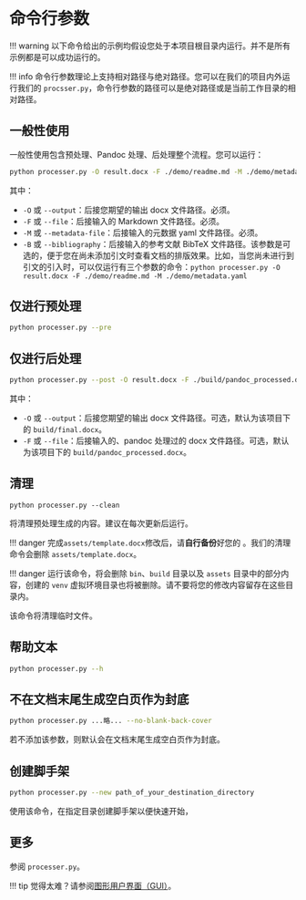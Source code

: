 # 命令行参数

!!! warning
    以下命令给出的示例均假设您处于本项目根目录内运行。并不是所有示例都是可以成功运行的。

!!! info
    命令行参数理论上支持相对路径与绝对路径。您可以在我们的项目内外运行我们的 `procsser.py`，命令行参数的路径可以是绝对路径或是当前工作目录的相对路径。

## 一般性使用

一般性使用包含预处理、Pandoc 处理、后处理整个流程。您可以运行：

```bash
python processer.py -O result.docx -F ./demo/readme.md -M ./demo/metadata.yaml -B ./demo/ref.bib
```

其中：

- `-O` 或 `--output`：后接您期望的输出 docx 文件路径。必须。
- `-F` 或 `--file`：后接输入的 Markdown 文件路径。必须。
- `-M` 或 `--metadata-file`：后接输入的元数据 yaml 文件路径。必须。
- `-B` 或 `--bibliography`：后接输入的参考文献 BibTeX 文件路径。该参数是可选的，便于您在尚未添加引文时查看文档的排版效果。比如，当您尚未进行到引文的引入时，可以仅运行有三个参数的命令：`python processer.py -O result.docx -F ./demo/readme.md -M ./demo/metadata.yaml`

## 仅进行预处理

```bash
python processer.py --pre
```

## 仅进行后处理

```bash
python processer.py --post -O result.docx -F ./build/pandoc_processed.docx 
```

其中：

- `-O` 或 `--output`：后接您期望的输出 docx 文件路径。可选，默认为该项目下的 `build/final.docx`。
- `-F` 或 `--file`：后接输入的、pandoc 处理过的 docx 文件路径。可选，默认为该项目下的 `build/pandoc_processed.docx`。

## 清理

```
python processer.py --clean
```

将清理预处理生成的内容。建议在每次更新后运行。

!!! danger
    完成`assets/template.docx`修改后，请**自行备份**好您的 。我们的清理命令会删除 `assets/template.docx`。

!!! danger
    运行该命令，将会删除 `bin`、`build` 目录以及 `assets` 目录中的部分内容，创建的 `venv` 虚拟环境目录也将被删除。请不要将您的修改内容留存在这些目录内。

该命令将清理临时文件。

## 帮助文本

```bash
python processer.py --h
```

## 不在文档末尾生成空白页作为封底

```bash
python processer.py ...略... --no-blank-back-cover
```

若不添加该参数，则默认会在文档末尾生成空白页作为封底。

## 创建脚手架

```bash
python processer.py --new path_of_your_destination_directory
```

使用该命令，在指定目录创建脚手架以便快速开始，

## 更多

参阅 `processer.py`。

!!! tip
    觉得太难？请参阅[图形用户界面（GUI）](gui.md)。
